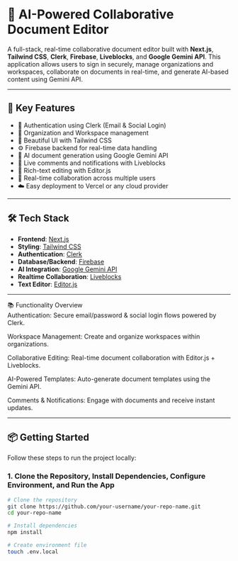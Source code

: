 # 🧠 AI-Powered Collaborative Document Editor

A full-stack, real-time collaborative document editor built with **Next.js**, **Tailwind CSS**, **Clerk**, **Firebase**, **Liveblocks**, and **Google Gemini API**. This application allows users to sign in securely, manage organizations and workspaces, collaborate on documents in real-time, and generate AI-based content using Gemini API.

---

## 🚀 Key Features

- 🔐 Authentication using Clerk (Email & Social Login)
- 🏢 Organization and Workspace management
- 🎨 Beautiful UI with Tailwind CSS
- ⚙️ Firebase backend for real-time data handling
- 🤖 AI document generation using Google Gemini API
- 💬 Live comments and notifications with Liveblocks
- 📝 Rich-text editing with Editor.js
- 👥 Real-time collaboration across multiple users
- ☁️ Easy deployment to Vercel or any cloud provider

---

## 🛠️ Tech Stack

- **Frontend**: [Next.js](https://nextjs.org/)
- **Styling**: [Tailwind CSS](https://tailwindcss.com/)
- **Authentication**: [Clerk](https://clerk.dev/)
- **Database/Backend**: [Firebase](https://firebase.google.com/)
- **AI Integration**: [Google Gemini API](https://ai.google.dev/)
- **Realtime Collaboration**: [Liveblocks](https://liveblocks.io/)
- **Text Editor**: [Editor.js](https://editorjs.io/)

---

📚 Functionality Overview  
Authentication: Secure email/password & social login flows powered by Clerk.

Workspace Management: Create and organize workspaces within organizations.

Collaborative Editing: Real-time document collaboration with Editor.js + Liveblocks.

AI-Powered Templates: Auto-generate document templates using the Gemini API.

Comments & Notifications: Engage with documents and receive instant updates.

---

## 📦 Getting Started

Follow these steps to run the project locally:

### 1. Clone the Repository, Install Dependencies, Configure Environment, and Run the App

```bash
# Clone the repository
git clone https://github.com/your-username/your-repo-name.git
cd your-repo-name

# Install dependencies
npm install

# Create environment file
touch .env.local
```
